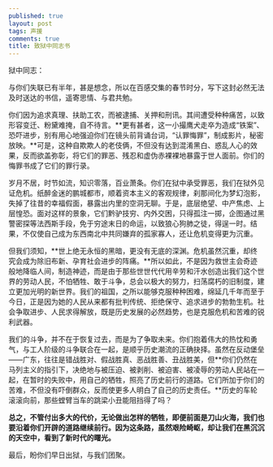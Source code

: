 ```yaml
---
published: true
layout: post
tags: 声援
comments: true
title: 致狱中同志书
---
```


狱中同志：

与你们失联已有半年，甚是想念，所以在百感交集的春节时分，写下这封必然无法及时送达的书信，遥寄思情、与君共勉。

你们因为追求真理、扶助工农，而被逮捕、关押和刑讯。其间遭受种种痛苦，以致形容变迁、粉黛难掩，自不待言。**更有甚者，这一小撮鹰犬走卒为造成“铁案”、恐吓进步，别有用心地强迫你们在镜头前背诵台词，“认罪悔罪”，制成影片，秘密放映。**可是，这种自欺欺人的老伎俩，不但没有达到混淆黑白、惑乱人心的效果，反而欲盖弥彰，将它们的罪恶、残忍和虚伪赤裸裸地暴露于世人面前。你们的悔罪书成了它们的罪行录。

岁月不居，时节如流，知识零落，百业萧条。你们在狱中承受罪恶，我们在狱外见证危机。纸醉金迷的鹏城都市，顺着资本主义的客观规律，刹那间化为梦幻泡影，失掉了往昔的幸福假面，暴露出内里的空洞无聊。于是，底层绝望、中产焦虑、上层惶恐。面对这样的景象，它们黔驴技穷、内外交困，只得孤注一掷，企图通过黑警密探等法西斯手段，免于穷途末日的命运，以致狼心狗肺之徒，得逞一时。结果，不仅使自己成为东西南北中共同嫌弃的孤家寡人，还让危机变得更为沉重。

但我们须知，**世上绝无永恒的黑暗，更没有无底的深渊。危机虽然沉重，却终究会成为除旧布新、孕育社会进步的阵痛。**所以如此，不是因为救世主会奇迹般地降临人间，制造神迹，而是由于那些世世代代用辛劳和汗水创造出我们这个世界的劳动人民，不怕牺牲、敢于斗争，总会以极大的努力，扫荡腐朽的旧制度，建立更加光明的新世界。我们的祖国，之所以能够克服种种困难，绵延几千年而至于今日，正是因为她的人民从来都有批判传统、拒绝保守、追求进步的勃勃生机。社会争取进步、人民求得解放，既是历史发展的必然趋势，也是克服危机和苦难的锐利武器。

我们的斗争，并不在于恢复过去，而是为了争取未来。你们抱着伟大的热忱和勇气，与工人阶级的斗争联合在一起，是顺乎历史潮流的正确抉择。虽然在反动堡垒——广东，往往是错战胜对、假战胜真、恶战胜善、丑战胜美，但**你们仍然在马列主义的指引下，决绝地与被压迫、被剥削、被迫害、被凌辱的劳动人民站在一起，在暂时的失败中，用自己的牺牲，照亮了历史前行的道路。它们所加于你们的苦难，不但没有吓倒群众，反而使更多人明白了自己的历史责任。**历史的车轮滚滚向前，那些螳臂当车的跳梁小丑能阻挡得了吗？

**总之，不管付出多大的代价，无论做出怎样的牺牲，即便前面是刀山火海，我们也要沿着你们开辟的道路继续前行。因为这条路，虽然艰险崎岖，却让我们在黑沉沉的天空中，看到了新时代的曙光。**

最后，盼你们早日出狱，与我们团聚。


